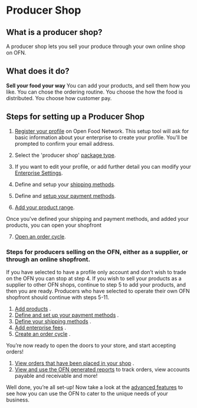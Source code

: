 # Producer Shop


## What is a producer shop?
A producer shop lets you sell your produce through your own online shop on OFN.

## What does it do?
**Sell your food your way**
You can add your products, and sell them how you like. You can chose the ordering routine. You choose the how the food is distributed. You choose how customer pay.

## Steps for setting up a Producer Shop

1) [Register your profile](/create-an-account.md) on Open Food Network. This setup tool will ask for basic information about your enterprise to create your profile. You'll be prompted to confirm your email address.

2) Select the 'producer shop' [package type](/hub-profile-types.md).

3) If you want to edit your profile, or add further detail you can modify your [Enterprise Settings](/your-profile.md).

4) Define and setup your [shipping methods](/shipping-methods.md).

5) Define and [setup your payment methods](/payment-methods.md).

6) [Add your product range](/products.md).

Once you've defined your shipping and payment methods, and added your products, you can open your shopfront

7) [Open an order cycle](/order-cycles-adv.md).






### Steps for producers selling on the OFN, either as a supplier, or through an online shopfront.

If you have selected to have a profile only account and don’t wish to trade on the OFN you can stop at step 4. If you wish to sell your products as a supplier to other OFN shops, continue to step 5 to add your products, and then you are ready. Producers who have selected to operate their own OFN shopfront should continue with steps 5-11.

1. [Add products](/products.md)
   .
2. [Define and set up your payment methods](/payment-methods-2.md)
   .
3. [Define your shipping methods](/shipping-methods.md)
   .
4. [Add enterprise fees](/enterprise-fees.md)
   .
5. [Create an order cycle](/order-cycles.md)
   .

You’re now ready to open the doors to your store, and start accepting orders!

1. [View orders that have been placed in your shop](/create-or-connect-with-your-supplying-producers.md)
   .
2. [View and use the OFN generated reports](/reports.md)
    to track orders, view accounts payable and receivable and more!

Well done, you’re all set-up! Now take a look at the [advanced features](/advanced-features.md) to see how you can use the OFN to cater to the unique needs of your business.

